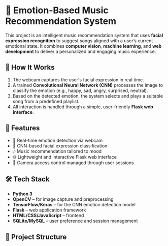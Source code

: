 # 🎵 Emotion-Based Music Recommendation System

This project is an intelligent music recommendation system that uses **facial expression recognition** to suggest songs aligned with a user’s current emotional state. It combines **computer vision**, **machine learning**, and **web development** to deliver a personalized and engaging music experience.

## 🧠 How It Works

1. The webcam captures the user's facial expression in real time.
2. A trained **Convolutional Neural Network (CNN)** processes the image to classify the emotion (e.g., happy, sad, angry, surprised, neutral).
3. Based on the detected emotion, the system selects and plays a suitable song from a predefined playlist.
4. All interaction is handled through a simple, user-friendly **Flask web interface**.

## 🚀 Features

- 🎥 Real-time emotion detection via webcam
- 🤖 CNN-based facial expression classification
- 🎶 Music recommendation tailored to mood
- 🌐 Lightweight and interactive Flask web interface
- 🔐 Camera access control managed through user sessions

## 🛠️ Tech Stack

- **Python 3**
- **OpenCV** – for image capture and preprocessing
- **TensorFlow/Keras** – for the CNN emotion detection model
- **Flask** – web application framework
- **HTML/CSS/JavaScript** – frontend
- **SQLite/MySQL** – user preference and session management

## 📂 Project Structure

